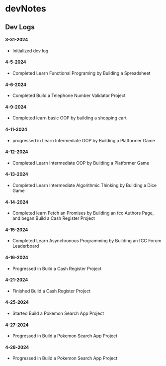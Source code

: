 # devNotes
 
## Dev Logs 

#### 3-31-2024

- Initialized dev log

#### 4-5-2024

- Completed Learn Functional Programing by Building a Spreadsheet

#### 4-6-2024

- Completed Build a Telephone Number Validator Project

#### 4-9-2024

- Completed learn basic OOP by building a shopping cart

#### 4-11-2024

- progressed in Learn Intermediate OOP by Building a Platformer Game

#### 4-12-2024

- Completed Learn Intermediate OOP by Building a Platformer Game

#### 4-13-2024

- Completed Learn Intermediate Algorithmic Thinking by Building a Dice Game

#### 4-14-2024

- Completed learn Fetch an Promises by Building an fcc Authors Page, and began Build a Cash Register Project

#### 4-15-2024

- Completed Learn Asynchronous Programming by Building an fCC Forum Leaderboard

#### 4-16-2024

- Progressed in Build a Cash Register Project

#### 4-21-2024

- Finished Build a Cash Register Project

#### 4-25-2024

- Started Build a Pokemon Search App Project

#### 4-27-2024

- Progressed in Build a Pokemon Search App Project

#### 4-28-2024

- Progressed in Build a Pokemon Search App Project


